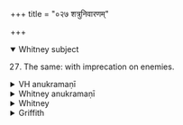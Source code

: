 +++
title = "०२७ शत्रुनिवारणम्"

+++
<details open><summary>Whitney subject</summary>

27. The same: with imprecation on enemies.
</details>

<details><summary>VH anukramaṇī</summary>

शत्रुनिवारणम्।  
१-६ अथर्वा। दिशः, रुद्रः, १ अग्निः असितः, आदित्याः, २ इन्द्रः, तिरश्चिराजी, पितरः, ३ वरुणः पृदाकुः, अन्नं, ४ सोमः, स्वजः, अशनिः, ५ विष्णुः, कल्माषग्रीवो वीरुधः, ६ बृहस्पतिः, श्वित्रं, वर्षम्।  
१-६ पञ्चपदा ककुम्मतीगर्भाऽष्टिः, (२ अत्यष्टिः, ५ भुरिक्)।
</details>

<details><summary>Whitney anukramaṇī</summary>

[Atharvan.—rāudram; agnyādibahudevatyam. āṣṭikam: 1-6. 5-p. kakummatīgarbhā ’ṣṭi ; 2. atyaṣṭi; 5. bhurij.]
</details>

<details><summary>Whitney</summary>

### Comment
⌊A prose hymn.⌋ Found (except vs. 3, apparently omitted by accident) in Pāipp. iii., after h. 26, but at some distance from it. Compare xii. 3. 55-60, where the quarters are rehearsed with the same adjuncts. Compare further TS. v. 5. 101, 2 (a passage immediately preceding that parallel with our h. 26; a bit of brāhmaṇa between the two explains that these divinities are to protect the fire-altar when constructed); and MS. ii. 13. 21: both these omit all mention of arrows. A yet fainter parallelism is to be noted with TB. iii. 11. 5. For the concluding imprecation, compare also VS. xv. 15. For the use in Kāuś. with h. 26, see under that hymn. ⌊For the general significance of the hymn, see my addition to the introduction to h. 26.⌋


### Translations
Translated: Weber, xvii. 295; Griffith, i. 121.
</details>

<details><summary>Griffith</summary>

id
3.27    A charm consigning an enemy to the serpents fo...
3.27    A charm to change the ill-omened birth of twin...
Name: Comment, dtype: object
</details>

